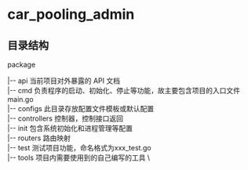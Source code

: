 # car_pooling_admin

## 目录结构
package

|-- api 当前项目对外暴露的 API 文档 \
|-- cmd 负责程序的启动、初始化、停止等功能，故主要包含项目的入口文件 main.go  \
|-- configs 此目录存放配置文件模板或默认配置 \
|-- controllers 控制器，控制接口返回 \
|-- init 包含系统初始化和进程管理等配置    \
|-- routers 路由映射 \
|-- test 测试项目功能，命名格式为xxx_test.go \
|-- tools  项目内需要使用到的自己编写的工具 \

